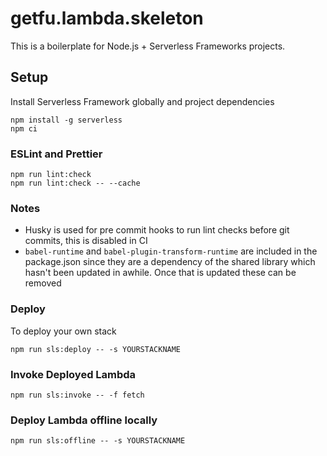 # getfu.lambda.skeleton

This is a boilerplate for Node.js + Serverless Frameworks projects.

## Setup

Install Serverless Framework globally and project dependencies

```
npm install -g serverless
npm ci
```

### ESLint and Prettier

```
npm run lint:check
npm run lint:check -- --cache
```

### Notes

- Husky is used for pre commit hooks to run lint checks before git commits, this is disabled in CI
- `babel-runtime` and `babel-plugin-transform-runtime` are included in the package.json since they are a dependency of the shared library which hasn't been updated in awhile. Once that is updated these can be removed

### Deploy

To deploy your own stack

```
npm run sls:deploy -- -s YOURSTACKNAME
```

### Invoke Deployed Lambda

```
npm run sls:invoke -- -f fetch
```

### Deploy Lambda offline locally

```
npm run sls:offline -- -s YOURSTACKNAME
```
